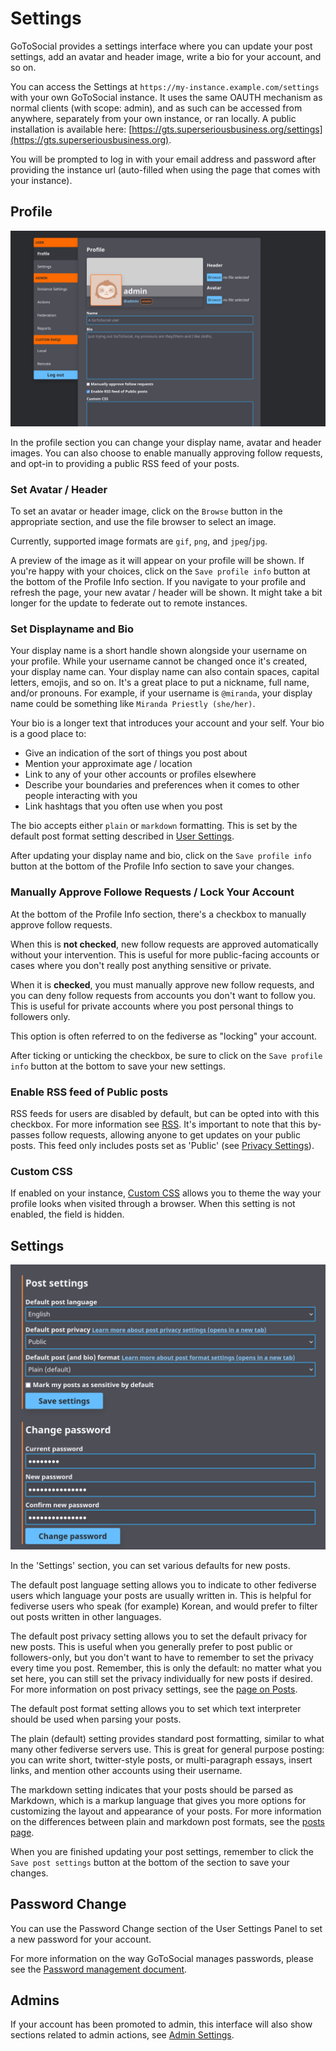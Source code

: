 <!--
SPDX-FileCopyrightText: 2023 GoToSocial Authors <admin@gotosocial.org>

SPDX-License-Identifier: AGPL-3.0-only
-->

# Settings

GoToSocial provides a settings interface where you can update your post settings, add an avatar and header image, write a bio for your account, and so on.

You can access the Settings at `https://my-instance.example.com/settings` with your own GoToSocial instance. It uses the same OAUTH mechanism as normal clients (with scope: admin), and as such can be accessed from anywhere, separately from your own instance, or ran locally. A public installation is available here: [https://gts.superseriousbusiness.org/settings](https://gts.superseriousbusiness.org).

You will be prompted to log in with your email address and password after providing the instance url (auto-filled when using the page that comes with your instance).

## Profile

![Screenshot of the profile section of the user settings interface, showing a preview of the avatar, header and display name, and providing form fields to change them](../assets/user-settings-profile-info.png)

In the profile section you can change your display name, avatar and header images. You can also choose to enable manually approving follow requests, and opt-in to providing a public RSS feed of your posts.

### Set Avatar / Header

To set an avatar or header image, click on the `Browse` button in the appropriate section, and use the file browser to select an image.

Currently, supported image formats are `gif`, `png`, and `jpeg`/`jpg`.

A preview of the image as it will appear on your profile will be shown. If you're happy with your choices, click on the `Save profile info` button at the bottom of the Profile Info section. If you navigate to your profile and refresh the page, your new avatar / header will be shown. It might take a bit longer for the update to federate out to remote instances.

### Set Displayname and Bio

Your display name is a short handle shown alongside your username on your profile. While your username cannot be changed once it's created, your display name can. Your display name can also contain spaces, capital letters, emojis, and so on. It's a great place to put a nickname, full name, and/or pronouns. For example, if your username is `@miranda`, your display name could be something like `Miranda Priestly (she/her)`.

Your bio is a longer text that introduces your account and your self. Your bio is a good place to:

- Give an indication of the sort of things you post about
- Mention your approximate age / location
- Link to any of your other accounts or profiles elsewhere
- Describe your boundaries and preferences when it comes to other people interacting with you
- Link hashtags that you often use when you post

The bio accepts either `plain` or `markdown` formatting. This is set by the default post format setting described in [User Settings](#user-settings).

After updating your display name and bio, click on the `Save profile info` button at the bottom of the Profile Info section to save your changes.

### Manually Approve Followe Requests / Lock Your Account

At the bottom of the Profile Info section, there's a checkbox to manually approve follow requests.

When this is **not checked**, new follow requests are approved automatically without your intervention. This is useful for more public-facing accounts or cases where you don't really post anything sensitive or private.

When it is **checked**, you must manually approve new follow requests, and you can deny follow requests from accounts you don't want to follow you. This is useful for private accounts where you post personal things to followers only.

This option is often referred to on the fediverse as "locking" your account.

After ticking or unticking the checkbox, be sure to click on the `Save profile info` button at the bottom to save your new settings.

### Enable RSS feed of Public posts

RSS feeds for users are disabled by default, but can be opted into with this checkbox. For more information see [RSS](./rss.md). It's important to note that this by-passes follow requests, allowing anyone to get updates on your public posts. This feed only includes posts set as 'Public' (see [Privacy Settings](./posts.md#privacy-settings)). 

### Custom CSS
If enabled on your instance, [Custom CSS](./custom_css.md) allows you to theme the way your profile looks when visited through a browser. When this setting is not enabled, the field is hidden.

## Settings

![Screenshot of the user settings section, providing drop-down menu's to select default post settings, and form fields to change your password](../assets/user-settings-post-settings.png)

In the 'Settings' section, you can set various defaults for new posts.

The default post language setting allows you to indicate to other fediverse users which language your posts are usually written in. This is helpful for fediverse users who speak (for example) Korean, and would prefer to filter out posts written in other languages.

The default post privacy setting allows you to set the default privacy for new posts. This is useful when you generally prefer to post public or followers-only, but you don't want to have to remember to set the privacy every time you post. Remember, this is only the default: no matter what you set here, you can still set the privacy individually for new posts if desired. For more information on post privacy settings, see the [page on Posts](./posts.md).

The default post format setting allows you to set which text interpreter should be used when parsing your posts.

The plain (default) setting provides standard post formatting, similar to what many other fediverse servers use. This is great for general purpose posting: you can write short, twitter-style posts, or multi-paragraph essays, insert links, and mention other accounts using their username.

The markdown setting indicates that your posts should be parsed as Markdown, which is a markup language that gives you more options for customizing the layout and appearance of your posts. For more information on the differences between plain and markdown post formats, see the [posts page](posts.md).

When you are finished updating your post settings, remember to click the `Save post settings` button at the bottom of the section to save your changes.

## Password Change

You can use the Password Change section of the User Settings Panel to set a new password for your account.

For more information on the way GoToSocial manages passwords, please see the [Password management document](./password_management.md).

## Admins

If your account has been promoted to admin, this interface will also show sections related to admin actions, see [Admin Settings](../admin/settings.md).
